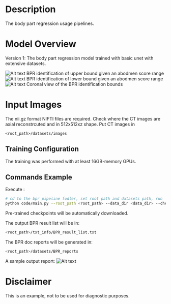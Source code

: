 # Description

The body part regression usage pipelines.

# Model Overview

Version 1: The body part regression model trained with basic unet with extensive datasets. 

![Alt text](./img/sample1.png)
BPR identification of upper bound given an abodmen score range
![Alt text](./img/sample2.png)
BPR identification of lower bound given an abodmen score range
![Alt text](./img/sample3.png)
Coronal view of the BPR identification bounds

# Input Images
The nii.gz format NIFTI files are required. Check where the CT images are axial reconstrcuted and in 512x512xz shape. 
Put CT images in 
```
<root_path>/datasets/images
```

## Training Configuration

The training was performed with at least 16GB-memory GPUs.


## Commands Example

Execute :


```bash
# cd to the bpr pipeline fodler, set root path and datasets path, run
python code/main.py --root_path <root_path> --data_dir <data_dir> --checkpoint_BPR <file path to download>
```

Pre-trained checkpoints will be automatically downloaded.

The output BPR result list will be in:
```bash
<root_path>/txt_info/BPR_result_list.txt
```

The BPR doc reports will be generated in:
```bash
<root_path>/datasets/BPR_reports
```

A sample output report: 
![Alt text](./img/report.png)


# Disclaimer

This is an example, not to be used for diagnostic purposes.

